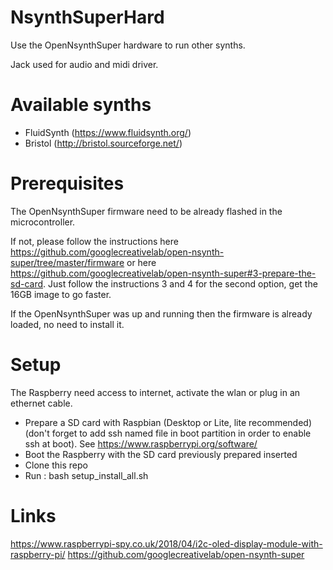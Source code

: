 # NsynthSuperHard
Use the OpenNsynthSuper hardware to run other synths.

Jack used for audio and midi driver.

# Available synths
  - FluidSynth (https://www.fluidsynth.org/)
  - Bristol (http://bristol.sourceforge.net/)

# Prerequisites
The OpenNsynthSuper firmware need to be already flashed in the microcontroller.

If not, please follow the instructions here https://github.com/googlecreativelab/open-nsynth-super/tree/master/firmware or here https://github.com/googlecreativelab/open-nsynth-super#3-prepare-the-sd-card.
Just follow the instructions 3 and 4 for the second option, get the 16GB image to go faster.

If the OpenNsynthSuper was up and running then the firmware is already loaded, no need to install it.

# Setup
The Raspberry need access to internet, activate the wlan or plug in an ethernet cable.
  - Prepare a SD card with Raspbian (Desktop or Lite, lite recommended) (don't forget to add ssh named file in boot partition in order to enable ssh at boot).
  See https://www.raspberrypi.org/software/
  - Boot the Raspberry with the SD card previously prepared inserted
  - Clone this repo
  - Run : bash setup_install_all.sh

# Links
https://www.raspberrypi-spy.co.uk/2018/04/i2c-oled-display-module-with-raspberry-pi/
https://github.com/googlecreativelab/open-nsynth-super

